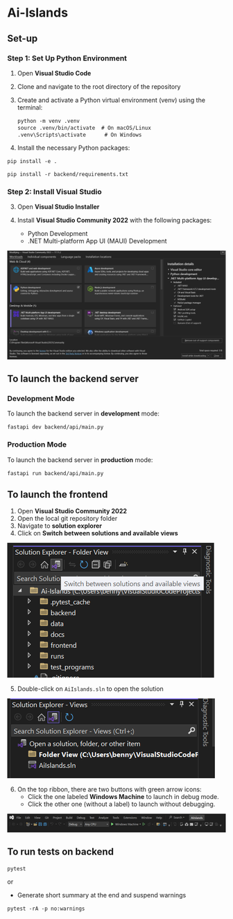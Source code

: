 # Ai-Islands

## Set-up

### Step 1: Set Up Python Environment

1. Open **Visual Studio Code**

2. Clone and navigate to the root directory of the repository

3. Create and activate a Python virtual environment (venv) using the terminal:
   ```shell
   python -m venv .venv
   source .venv/bin/activate  # On macOS/Linux
   .venv\Scripts\activate      # On Windows
   ```

4. Install the necessary Python packages:

```shell
pip install -e .
```

```shell
pip install -r backend/requirements.txt
```


### Step 2: Install Visual Studio

3. Open **Visual Studio Installer**

4. Install **Visual Studio Community 2022** with the following packages:
    - Python Development
    - .NET Multi-platform App UI (MAUI) Development

![VS2022_installer_packages](docs/assets/vs_installer_packages.png)

## To launch the backend server

### Development Mode
To launch the backend server in **development** mode:
```shell
fastapi dev backend/api/main.py
```

### Production Mode
To launch the backend server in **production** mode:
```shell
fastapi run backend/api/main.py
```

## To launch the frontend

1. Open **Visual Studio Community 2022**
2. Open the local git repository folder
3. Navigate to **solution explorer**
4. Click on **Switch between solutions and available views**

![gui_step_1](docs/assets/vs_launch_1.png)

5. Double-click on `AiIslands.sln` to open the solution

![gui_step_2](docs/assets/vs_launch_2.png)

6. On the top ribbon, there are two buttons with green arrow icons:
    - Click the one labeled **Windows Machine** to launch in debug mode.
    - Click the other one (without a label) to launch without debugging.
    
![gui_step_3](docs/assets/vs_launch_3.png)

## To run tests on backend

```shell
pytest
```
or

- Generate short summary at the end and suspend warnings
```shell
pytest -rA -p no:warnings
```

